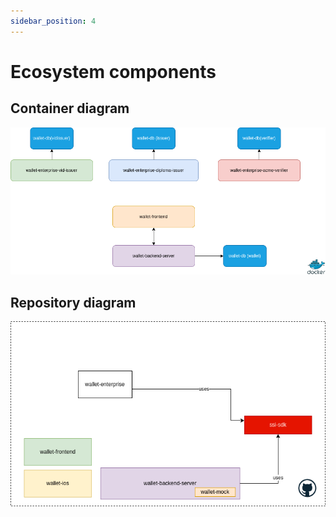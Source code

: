 ```yaml
---
sidebar_position: 4
---
```


# Ecosystem components

## Container diagram

![Component Diagram](../../static/img/diagrams/container.drawio.png)


## Repository diagram
![Repository Diagram](../../static/img/diagrams/git.drawio.png)